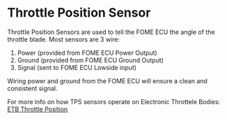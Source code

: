 # Throttle Position Sensor

Throttle Position Sensors are used to tell the FOME ECU the angle of the throttle blade. Most sensors are 3 wire:

1. Power (provided from FOME ECU Power Output)
2. Ground (provided from FOME ECU Ground Output)
3. Signal (sent to FOME ECU Lowside input)

Wiring power and ground from the FOME ECU will ensure a clean and consistent signal.

For more info on how TPS sensors operate on Electronic Throttele Bodies: [ETB Throttle Position](../ETB-TPS)
